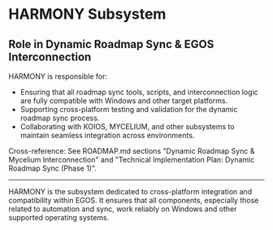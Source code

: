 # HARMONY Subsystem

## Role in Dynamic Roadmap Sync & EGOS Interconnection

HARMONY is responsible for:
- Ensuring that all roadmap sync tools, scripts, and interconnection logic are fully compatible with Windows and other target platforms.
- Supporting cross-platform testing and validation for the dynamic roadmap sync process.
- Collaborating with KOIOS, MYCELIUM, and other subsystems to maintain seamless integration across environments.

Cross-reference: See ROADMAP.md sections "Dynamic Roadmap Sync & Mycelium Interconnection" and "Technical Implementation Plan: Dynamic Roadmap Sync (Phase 1)".

---

HARMONY is the subsystem dedicated to cross-platform integration and compatibility within EGOS. It ensures that all components, especially those related to automation and sync, work reliably on Windows and other supported operating systems.
